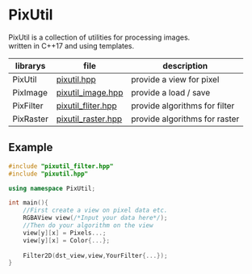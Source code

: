 # PixUtil  

PixUtil is a collection of utilities for processing images.  
written in C++17 and using templates.

| librarys | file                                    |  description |
| ---      | ---                                     | ---          |
| PixUtil  | [pixutil.hpp](pixutil.hpp)              | provide a view for pixel|
| PixImage | [pixutil_image.hpp](pixutil_image.hpp)  | provide a load / save   |
| PixFilter| [pixutil_fliter.hpp](pixutil_filter.hpp)| provide algorithms for filter|
| PixRaster| [pixutil_raster.hpp](pixutil_raster.hpp)| provide algorithms for raster|

## Example

```cpp
#include "pixutil_filter.hpp"
#include "pixutil.hpp"

using namespace PixUtil;

int main(){
    //First create a view on pixel data etc.
    RGBAView view(/*Input your data here*/);
    //Then do your algorithm on the view
    view[y][x] = Pixels...;
    view[y][x] = Color{...};
    
    Filter2D(dst_view,view,YourFilter{...});
}

```
